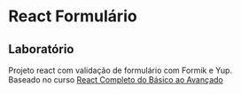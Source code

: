 # React Formulário

## Laboratório

Projeto react com validação de formulário com Formik e Yup.  
Baseado no curso [React Completo do Básico ao Avançado](https://www.udemy.com/course/react-completo-do-basico-ao-avancado/)